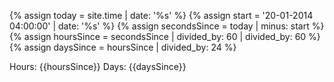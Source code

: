 {% assign today = site.time | date: '%s' %}
{% assign start = '20-01-2014 04:00:00' | date: '%s' %}
{% assign secondsSince = today | minus: start %}
{% assign hoursSince = secondsSince | divided_by: 60 | divided_by: 60     %}
{% assign daysSince = hoursSince | divided_by: 24  %}

Hours: {{hoursSince}}
Days: {{daysSince}}
